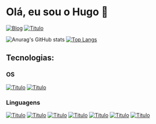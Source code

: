 # Olá, eu sou o Hugo 👋

[![Blog](https://img.shields.io/badge/LinkedIn-0077B5?style=for-the-badge&logo=linkedin&logoColor=white)](https://www.linkedin.com/in/hugo-loiola-de-queiroz/)
[![Titulo](https://img.shields.io/badge/Instagram-E4405F?style=for-the-badge&logo=instagram&logoColor=white)](https://www.instagram.com/huginhk)

![Anurag's GitHub stats](https://github-readme-stats.vercel.app/api?username=hugo-loiola&show_icons=true&theme=dracula)
[![Top Langs](https://github-readme-stats.vercel.app/api/top-langs/?username=hugo-loiola&layout=compact)](https://github.com/anuraghazra/github-readme-stats)

## Tecnologias:

### OS

[![Titulo](https://img.shields.io/badge/Windows-0078D6?style=for-the-badge&logo=windows&logoColor=white)]()
[![Titulo](https://img.shields.io/badge/Ubuntu-E95420?style=for-the-badge&logo=ubuntu&logoColor=white)]()

### Linguagens

[![Titulo](https://img.shields.io/badge/JavaScript-F7DF1E?style=for-the-badge&logo=javascript&logoColor=black)]()
[![Titulo](https://img.shields.io/badge/Node.js-43853D?style=for-the-badge&logo=node.js&logoColor=white)]()
[![Titulo](https://img.shields.io/badge/HTML5-E34F26?style=for-the-badge&logo=html5&logoColor=white)]()
[![Titulo](https://img.shields.io/badge/CSS3-1572B6?style=for-the-badge&logo=css3&logoColor=white)]()
[![Titulo](https://img.shields.io/badge/React-20232A?style=for-the-badge&logo=react&logoColor=61DAFB)]()
[![Titulo](https://img.shields.io/badge/React_Native-20232A?style=for-the-badge&logo=react&logoColor=61DAFB)]()
[![Titulo](https://img.shields.io/badge/Python-3776AB?style=for-the-badge&logo=python&logoColor=white)]()
